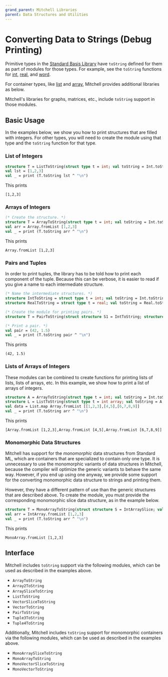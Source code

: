 ```yaml
---
grand_parent: Mitchell Libraries
parent: Data Structures and Utilities
---
```

# Converting Data to Strings (Debug Printing)

Primitive types in the
[Standard Basis Library](http://sml-family.org/Basis/manpages.html)
have `toString` defined for them as part of modules for those types.
For example, see the `toString` functions for
[int](http://sml-family.org/Basis/integer.html#SIG:INTEGER.fmt:VAL),
[real](http://sml-family.org/Basis/real.html#SIG:REAL.fmt:VAL), and
[word](http://sml-family.org/Basis/word.html#SIG:WORD.fmt:VAL).

For container types, like
[list](http://sml-family.org/Basis/list.html) and
[array](http://sml-family.org/Basis/array.html),
Mitchell provides additional libraries as below.

Mitchell's libraries for graphs, matrices, etc., include `toString` support
in those modules.

## Basic Usage

In the examples below, we show you how to print structures that are filled with
integers. For other types, you will need to create the module using that type
and the `toString` function for that type.

### List of Integers

```sml
structure T = ListToString(struct type t = int; val toString = Int.toString end)
val lst = [1,2,3]
val _ = print (T.toString lst ^ "\n")
```

This prints

```
[1,2,3]
```

### Arrays of Integers

```sml
(* Create the structure. *)
structure T = ArrayToString(struct type t = int; val toString = Int.toString end)
val arr = Array.fromList [1,2,3]
val _ = print (T.toString arr ^ "\n")
```

This prints

```
Array.fromList [1,2,3]
```

### Pairs and Tuples

In order to print tuples, the library has to be told how to print each component
of the tuple. Because this can be verbose, it is easier to read if you give a
name to each intermediate structure.

```sml
(* Name the intermediate structures. *)
structure IntToString = struct type t = int; val toString = Int.toString end
structure RealToString = struct type t = real; val toString = Real.toString end

(* Create the module for printing pairs. *)
structure T = PairToString(struct structure S1 = IntToString; structure S2 = RealToString end)

(* Print a pair. *)
val pair = (42, 1.5)
val _ = print (T.toString pair ^ "\n")
```

This prints

```
(42, 1.5)
```

### Lists of Arrays of Integers

These modules can be combined to create functions for printing lists of lists,
lists of arrays, etc. In this example, we show how to print a list of arrays of
integers.

```sml
structure A = ArrayToString(struct type t = int; val toString = Int.toString end)
structure L = ListToString(struct type t = int array; val toString = A.toString end)
val data = List.map Array.fromList [[1,2,3],[4,5],[6,7,8,9]]
val _ = print (T.toString arr ^ "\n")
```

This prints

```
[Array.fromList [1,2,3],Array.fromList [4,5],Array.fromList [6,7,8,9]]
```


### Monomorphic Data Structures

Mitchell has support for the _monomorphic_ data structures from Standard ML,
which are containers that are specialized to contain only one type. It is
unnecessary to use the monomorphic variants of data structures in Mitchell,
because the compiler will optimize the generic variants to behave the same way.
However, if you end up using one anyway, we provide some support for the
converting monomorphic data structure to strings and printing them.

However, they have a different pattern of use than the generic structures that
are described above. To create the module, you must provide the corresponding
monomorphic slice data structure, as in the example below.

```sml
structure T = MonoArrayToString(struct structure S = IntArraySlice; val elemToString = Int.toString end)
val arr = IntArray.fromList [1,2,3]
val _ = print (T.toString arr ^ "\n")
```

This prints

```
MonoArray.fromList [1,2,3]
```

## Interface

Mitchell includes `toString` support via the following modules, which can be
used as described in the examples above.

- `ArrayToString`
- `Array2ToString`
- `ArraySliceToString`
- `ListToString`
- `VectorSliceToString`
- `VectorToString`
- `PairToString`
- `Tuple3ToString`
- `Tuple4ToString`

Additionally, Mitchell includes `toString` support for monomorphic containers
via the following modules, which can be used as described in the examples above.

- `MonoArraySliceToString`
- `MonoArrayToString`
- `MonoVectorSliceToString`
- `MonoVectorToString`
